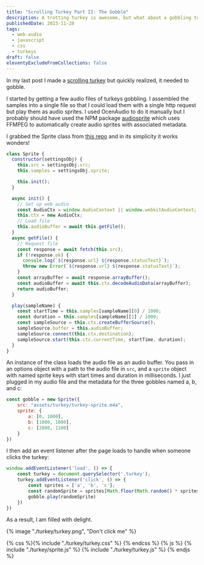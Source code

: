 ```yaml
---
title: "Scrolling Turkey Part II: The Gobble"
description: A trotting turkey is awesome, but what about a gobbling turkey.
publishedDate: 2023-11-28
tags:
  - web-audio
  - javascript
  - css
  - turkeys
draft: false
eleventyExcludeFromCollections: false
---
```

In my last post I made a [scrolling turkey](/blog/scrolling-turkey) but quickly realized, it needed to gobble.

I started by getting a few audio files of turkeys gobbling. I assembled the samples into a single file so that I could load them with a single http request but play them as audio sprites. I used OcenAudio to do it manually but I probably should have used the NPM package [audiosprite](https://www.npmjs.com/package/audiosprite) which uses FFMPEG to automatically create audio sprites with associated metadata. 

I grabbed the Sprite class from [this repo](https://github.com/musicandcode/WAAPI-Audio-Sprite/blob/main/app.js) and in its simplicity it works wonders!

```javascript
class Sprite {
  constructor(settingsObj) {
    this.src = settingsObj.src;
    this.samples = settingsObj.sprite;

    this.init();
  }

  async init() {
    // Set up web audio
    const AudioCtx = window.AudioContext || window.webkitAudioContext;
    this.ctx = new AudioCtx;
    // Load file
    this.audioBuffer = await this.getFile();
  }
  async getFile() {
    // Request file
    const response = await fetch(this.src);
    if (!response.ok) {
      console.log(`${response.url} ${response.statusText}`);
      throw new Error(`${response.url} ${response.statusText}`);
    }
    const arrayBuffer = await response.arrayBuffer();
    const audioBuffer = await this.ctx.decodeAudioData(arrayBuffer);
    return audioBuffer;
  }

  play(sampleName) {
    const startTime = this.samples[sampleName][0] / 1000;
    const duration = this.samples[sampleName][1] / 1000;
    const sampleSource = this.ctx.createBufferSource();
    sampleSource.buffer = this.audioBuffer;
    sampleSource.connect(this.ctx.destination);
    sampleSource.start(this.ctx.currentTime, startTime, duration);
  }
}
```

An instance of the class loads the audio file as an audio buffer. You pass in an options object with a path to the audio file in `src`, and a `sprite` object with named sprite keys with start times and duration in milliseconds. I just plugged in my audio file and the metadata for the three gobbles named a, b, and c:

```javascript
const gobble = new Sprite({
	src: "assets/turkey/turkey-sprite.m4a",
	sprite: {
		a: [0, 1000],
		b: [1000, 1000],
		c: [2000, 1100]
	}
})
```

I then add an event listener after the page loads to handle when someone clicks the turkey:

```javascript
window.addEventListener('load', () => {
	const turkey = document.querySelector('.turkey');
	turkey.addEventListener('click', () => {
		const sprites = ['a', 'b', 'c'];
		const randomSprite = sprites[Math.floor(Math.random() * sprites.length)]
		gobble.play(randomSprite)
	})
})
```

As a result, I am filled with delight.

<div class="turkey-container"><div class="turkey">
{% image "./turkey/turkey.png", "Don't click me" %}
</div></div>

{% css %}{% include "./turkey/turkey.css" %} {% endcss %}
{% js %}
{% include "./turkey/sprite.js" %}
{% include "./turkey/turkey.js" %}
{% endjs %}
